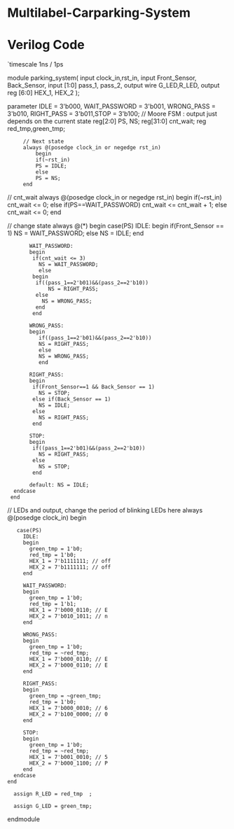 ﻿# Multilabel-Carparking-System
# Verilog Code
  `timescale 1ns / 1ps


  module parking_system( 
             input clock_in,rst_in,
             input Front_Sensor, Back_Sensor, 
             input [1:0]  pass_1, pass_2,
             output wire G_LED,R_LED,
             output reg [6:0] HEX_1, HEX_2
               );


   parameter IDLE = 3'b000, WAIT_PASSWORD = 3'b001, WRONG_PASS = 3'b010, RIGHT_PASS = 3'b011,STOP = 3'b100;
       // Moore FSM : output just depends on the current state
       reg[2:0] PS, NS;
       reg[31:0] cnt_wait;
       reg red_tmp,green_tmp;


         // Next state
         always @(posedge clock_in or negedge rst_in)
             begin
             if(~rst_in) 
             PS = IDLE;
             else
             PS = NS;
         end


   // cnt_wait
   always @(posedge clock_in or negedge rst_in) 
    begin
       if(~rst_in) 
       cnt_wait <= 0;
       else if(PS==WAIT_PASSWORD)
       cnt_wait <= cnt_wait + 1;
       else 
       cnt_wait <= 0;
    end


   // change state
     always @(*)
     begin
         case(PS)
           IDLE: 
           begin
            if(Front_Sensor == 1)
              NS = WAIT_PASSWORD;
            else
              NS = IDLE;
            end

           WAIT_PASSWORD: 
           begin
            if(cnt_wait <= 3)
              NS = WAIT_PASSWORD;
              else 
            begin
             if((pass_1==2'b01)&&(pass_2==2'b10))
                 NS = RIGHT_PASS;
             else
               NS = WRONG_PASS;
             end
            end

           WRONG_PASS: 
           begin
              if((pass_1==2'b01)&&(pass_2==2'b10))
              NS = RIGHT_PASS;
              else
              NS = WRONG_PASS;
              end

           RIGHT_PASS: 
           begin
            if(Front_Sensor==1 && Back_Sensor == 1)
              NS = STOP;
            else if(Back_Sensor == 1)
              NS = IDLE;
            else
              NS = RIGHT_PASS;
            end

           STOP: 
           begin
            if((pass_1==2'b01)&&(pass_2==2'b10))
              NS = RIGHT_PASS;
            else
              NS = STOP;
            end

           default: NS = IDLE;
      endcase
     end

   // LEDs and output, change the period of blinking LEDs here
       always @(posedge clock_in) begin 

       case(PS)
         IDLE: 
         begin
           green_tmp = 1'b0;
           red_tmp = 1'b0;
           HEX_1 = 7'b1111111; // off
           HEX_2 = 7'b1111111; // off
         end

         WAIT_PASSWORD:
         begin
           green_tmp = 1'b0;
           red_tmp = 1'b1;
           HEX_1 = 7'b000_0110; // E
           HEX_2 = 7'b010_1011; // n 
         end

         WRONG_PASS: 
         begin
           green_tmp = 1'b0;
           red_tmp = ~red_tmp;
           HEX_1 = 7'b000_0110; // E
           HEX_2 = 7'b000_0110; // E 
         end

         RIGHT_PASS: 
         begin
           green_tmp = ~green_tmp;
           red_tmp = 1'b0;
           HEX_1 = 7'b000_0010; // 6
           HEX_2 = 7'b100_0000; // 0 
         end

         STOP: 
         begin
           green_tmp = 1'b0;
           red_tmp = ~red_tmp;
           HEX_1 = 7'b001_0010; // 5
           HEX_2 = 7'b000_1100; // P 
         end
      endcase
    end

      assign R_LED = red_tmp  ;

      assign G_LED = green_tmp;

  endmodule


